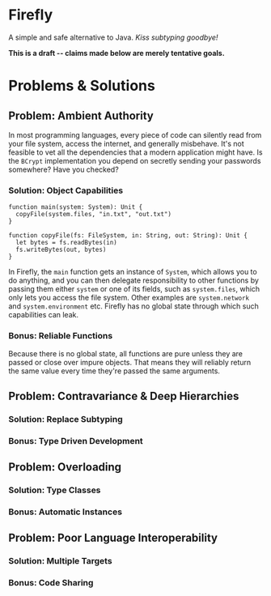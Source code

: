 # Firefly
A simple and safe alternative to Java. *Kiss subtyping goodbye!*

**This is a draft -- claims made below are merely tentative goals.**


# Problems & Solutions

## Problem: Ambient Authority

In most programming languages, every piece of code can silently read from your file system, access the internet, and generally misbehave. It's not feasible to vet all the dependencies that a modern application might have. Is the `BCrypt` implementation you depend on secretly sending your passwords somewhere? Have you checked?

### Solution: Object Capabilities

```
function main(system: System): Unit {
  copyFile(system.files, "in.txt", "out.txt")
}

function copyFile(fs: FileSystem, in: String, out: String): Unit {
  let bytes = fs.readBytes(in)
  fs.writeBytes(out, bytes)
}
```

In Firefly, the `main` function gets an instance of `System`, which allows you to do anything, and you can then delegate responsibility to other functions by passing them either `system` or one of its fields, such as `system.files`, which only lets you access the file system. Other examples are `system.network` and `system.environment` etc. Firefly has no global state through which such capabilities can leak.

### Bonus: Reliable Functions

Because there is no global state, all functions are pure unless they are passed or close over impure objects. That means they will reliably return the same value every time they're passed the same arguments.


## Problem: Contravariance & Deep Hierarchies



### Solution: Replace Subtyping

### Bonus: Type Driven Development



## Problem: Overloading

### Solution: Type Classes

### Bonus: Automatic Instances


## Problem: Poor Language Interoperability

### Solution: Multiple Targets

### Bonus: Code Sharing
